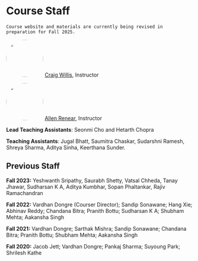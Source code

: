 # Course Staff

```{admonition} Update
Course website and materials are currently being revised in preparation for Fall 2025.
```

<img style="border-radius: 50%; width: 100px" src="https://ischool.illinois.edu/sites/default/files/styles/normal_square/public/images/willis-sq.jpg"/> [Craig Willis](https://ischool.illinois.edu/people/craig-willis), Instructor

<img style="border-radius: 50%; width: 100px" src="https://ischool.illinois.edu/sites/default/files/styles/normal_square/public/mi7/renear_2012_cropped_portrait.jpg"/> [Allen Renear](https://ischool.illinois.edu/people/allen-renear), Instructor

**Lead Teaching Assistants**: Seonmi Cho and Hetarth Chopra 

**Teaching Assistants**: Jugal Bhatt, Saumitra Chaskar, Sudarshni Ramesh, Shreya Sharma, Aditya Sinha, Keerthana Sunder.


## Previous Staff
**Fall 2023:** Yeshwanth Sripathy, Saurabh Shetty, Vatsal Chheda, Tanay Jhawar, Sudharsan K A, Aditya Kumbhar, Sopan Phaltankar, Rajiv Ramachandran

**Fall 2022:** Vardhan Dongre (Courser Director); Sandip Sonawane; Hang Xie; Abhinav Reddy; Chandana Bitra; Pranith Bottu; Sudharsan K A; Shubham Mehta; Aakansha Singh 

**Fall 2021:** Vardhan Dongre; Sarthak Mishra; Sandip Sonawane; Chandana Bitra; Pranith Bottu; Shubham Mehta; Aakansha Singh 

**Fall 2020:** Jacob Jett; Vardhan Dongre; Pankaj Sharma; Suyoung Park; Shrilesh Kathe <br />
